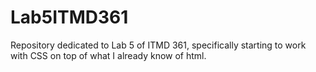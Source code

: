 # Lab5ITMD361
Repository dedicated to Lab 5 of ITMD 361, specifically starting to work with CSS on top of what I already know of html.
